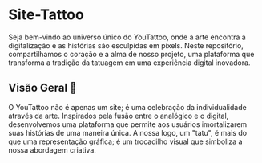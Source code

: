 # Site-Tattoo
Seja bem-vindo ao universo único do YouTattoo, onde a arte encontra a digitalização e as histórias são esculpidas em pixels. Neste repositório, compartilhamos o coração e a alma de nosso projeto, uma plataforma que transforma a tradição da tatuagem em uma experiência digital inovadora.

## Visão Geral 🚀

O YouTattoo não é apenas um site; é uma celebração da individualidade através da arte. Inspirados pela fusão entre o analógico e o digital, desenvolvemos uma plataforma que permite aos usuários imortalizarem suas histórias de uma maneira única. A nossa logo, um "tatu", é mais do que uma representação gráfica; é um trocadilho visual que simboliza a nossa abordagem criativa.


